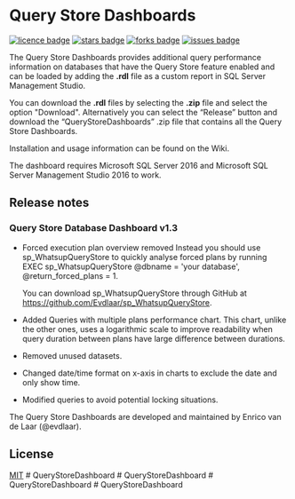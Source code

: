 # Query Store Dashboards
[![licence badge]][licence]
[![stars badge]][stars]
[![forks badge]][forks]
[![issues badge]][issues]

[licence badge]:https://img.shields.io/badge/license-MIT-blue.svg
[stars badge]:https://img.shields.io/github/stars/Evdlaar/QueryStoreDashboard.svg
[forks badge]:https://img.shields.io/github/forks/Evdlaar/QueryStoreDashboard.svg
[issues badge]:https://img.shields.io/github/issues/Evdlaar/QueryStoreDashboard.svg

[licence]:https://github.com/Evdlaar/QueryStoreDashboard/blob/master/LICENSE.md
[stars]:https://github.com/Evdlaar/QueryStoreDashboard/stargazers
[forks]:https://github.com/Evdlaar/QueryStoreDashboard/network
[issues]:https://github.com/Evdlaar/QueryStoreDashboard/issues

The Query Store Dashboards provides additional query performance information on databases that have the Query Store feature enabled and can be loaded by adding the **.rdl** file as a custom report in SQL Server Management Studio.

You can download the **.rdl** files by selecting the **.zip** file and select the option "Download".
Alternatively you can select the “Release” button and download the “QueryStoreDashboards” .zip file that contains all the Query Store Dashboards.

Installation and usage information can be found on the Wiki.

The dashboard requires Microsoft SQL Server 2016 and Microsoft SQL Server Management Studio 2016 to work.

## Release notes

### Query Store Database Dashboard v1.3


- Forced execution plan overview removed
  Instead you should use sp_WhatsupQueryStore to quickly analyse forced plans by running
  EXEC sp_WhatsupQueryStore @dbname = 'your database', @return_forced_plans = 1.

  You can download sp_WhatsupQueryStore through GitHub at https://github.com/Evdlaar/sp_WhatsupQueryStore.

- Added Queries with multiple plans performance chart.
  This chart, unlike the other ones, uses a logarithmic scale to improve readability when query duration between plans have large difference between durations.

- Removed unused datasets.

- Changed date/time format on x-axis in charts to exclude the date and only show time.

- Modified queries to avoid potential locking situations.


The Query Store Dashboards are developed and maintained by Enrico van de Laar (@evdlaar).


## License
[MIT](/LICENSE.md)
#   Q u e r y S t o r e D a s h b o a r d  
 #   Q u e r y S t o r e D a s h b o a r d  
 #   Q u e r y S t o r e D a s h b o a r d  
 #   Q u e r y S t o r e D a s h b o a r d  
 